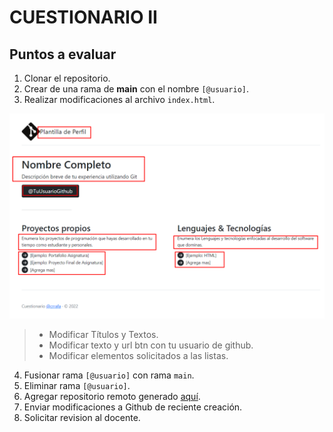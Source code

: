 # CUESTIONARIO II

## Puntos a evaluar

1. Clonar el repositorio.
2. Crear de una rama de **main** con el nombre  `[@usuario]`.
3. Realizar modificaciones al archivo `index.html`.

![Alt text](image.png)
>
> - Modificar Títulos y Textos.
> - Modificar texto y url btn con tu usuario de github.
> - Modificar elementos solicitados a las listas.

4. Fusionar rama `[@usuario]` con rama `main`.
5. Eliminar rama `[@usuario]`.
6. Agregar repositorio remoto generado [aquí](https://classroom.github.com/a/YT5BgtFq).
6. Enviar modificaciones a Github de reciente creación.
7. Solicitar revision al docente.
